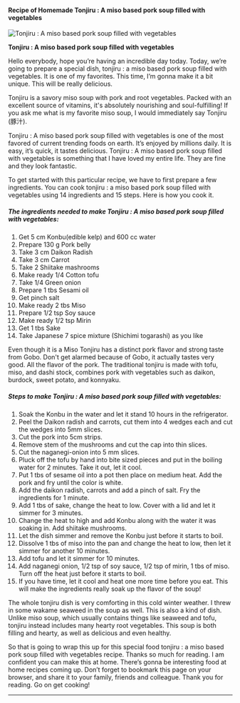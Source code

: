             

#### Recipe of Homemade Tonjiru : A miso based pork soup filled with vegetables

![Tonjiru : A miso based pork soup filled with vegetables](https://img-global.cpcdn.com/recipes/8e3739a525925bf7/751x532cq70/tonjiru-a-miso-based-pork-soup-filled-with-vegetables-recipe-main-photo.jpg)

**Tonjiru : A miso based pork soup filled with vegetables**

Hello everybody, hope you’re having an incredible day today. Today, we’re going to prepare a special dish, tonjiru : a miso based pork soup filled with vegetables. It is one of my favorites. This time, I’m gonna make it a bit unique. This will be really delicious.

Tonjiru is a savory miso soup with pork and root vegetables. Packed with an excellent source of vitamins, it's absolutely nourishing and soul-fulfilling! If you ask me what is my favorite miso soup, I would immediately say Tonjiru (豚汁).

Tonjiru : A miso based pork soup filled with vegetables is one of the most favored of current trending foods on earth. It’s enjoyed by millions daily. It is easy, it’s quick, it tastes delicious. Tonjiru : A miso based pork soup filled with vegetables is something that I have loved my entire life. They are fine and they look fantastic.

To get started with this particular recipe, we have to first prepare a few ingredients. You can cook tonjiru : a miso based pork soup filled with vegetables using 14 ingredients and 15 steps. Here is how you cook it.

##### The ingredients needed to make Tonjiru : A miso based pork soup filled with vegetables:

1.  Get 5 cm Konbu(edible kelp) and 600 cc water
2.  Prepare 130 g Pork belly
3.  Take 3 cm Daikon Radish
4.  Take 3 cm Carrot
5.  Take 2 Shiitake mashrooms
6.  Make ready 1/4 Cotton tofu
7.  Take 1/4 Green onion
8.  Prepare 1 tbs Sesami oil
9.  Get pinch salt
10.  Make ready 2 tbs Miso
11.  Prepare 1/2 tsp Soy sauce
12.  Make ready 1/2 tsp Mirin
13.  Get 1 tbs Sake
14.  Take Japanese 7 spice mixture (Shichimi togarashi) as you like

Even though it is a Miso Tonjiru has a distinct pork flavor and strong taste from Gobo. Don't get alarmed because of Gobo, it actually tastes very good. All the flavor of the pork. The traditional tonjiru is made with tofu, miso, and dashi stock, combines pork with vegetables such as daikon, burdock, sweet potato, and konnyaku.

##### Steps to make Tonjiru : A miso based pork soup filled with vegetables:

1.  Soak the Konbu in the water and let it stand 10 hours in the refrigerator.
2.  Peel the Daikon radish and carrots, cut them into 4 wedges each and cut the wedges into 5mm slices.
3.  Cut the pork into 5cm strips.
4.  Remove stem of the mushrooms and cut the cap into thin slices.
5.  Cut the naganegi-onion into 5 mm slices.
6.  Pluck off the tofu by hand into bite sized pieces and put in the boiling water for 2 minutes. Take it out, let it cool.
7.  Put 1 tbs of sesame oil into a pot then place on medium heat. Add the pork and fry until the color is white.
8.  Add the daikon radish, carrots and add a pinch of salt. Fry the ingredients for 1 minute.
9.  Add 1 tbs of sake, change the heat to low. Cover with a lid and let it simmer for 3 minutes.
10.  Change the heat to high and add Konbu along with the water it was soaking in. Add shiitake mushrooms.
11.  Let the dish simmer and remove the Konbu just before it starts to boil.
12.  Dissolve 1 tbs of miso into the pan and change the heat to low, then let it simmer for another 10 minutes.
13.  Add tofu and let it simmer for 10 minutes.
14.  Add naganegi onion, 1/2 tsp of soy sauce, 1/2 tsp of mirin, 1 tbs of miso. Turn off the heat just before it starts to boil.
15.  If you have time, let it cool and heat one more time before you eat. This will make the ingredients really soak up the flavor of the soup!

The whole tonjiru dish is very comforting in this cold winter weather. I threw in some wakame seaweed in the soup as well. This is also a kind of dish. Unlike miso soup, which usually contains things like seaweed and tofu, tonjiru instead includes many hearty root vegetables. This soup is both filling and hearty, as well as delicious and even healthy.

So that is going to wrap this up for this special food tonjiru : a miso based pork soup filled with vegetables recipe. Thanks so much for reading. I am confident you can make this at home. There’s gonna be interesting food at home recipes coming up. Don’t forget to bookmark this page on your browser, and share it to your family, friends and colleague. Thank you for reading. Go on get cooking!

* * *